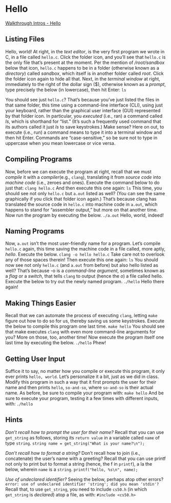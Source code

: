 # Hello
[Walkthrough Intros - Hello](https://youtu.be/DmE9lCvrxgU)

## Listing Files

Hello, world! At right, in the *text editor*, is the very first program we wrote in C, in a file called `hello.c`.
Click the folder icon, and you’ll see that `hello.c` is the only file that’s present at the moment. Per the mention of */root/sandbox* below that icon, `hello.c` happens to be in a folder (otherwise known as a *directory*) called *sandbox*, which itself is in another folder called *root*. Click the folder icon again to hide all that.
Next, in the *terminal window* at right, immediately to the right of the dollar sign ($), otherwise known as a *prompt*, type precisely the below (in lowercase), then hit Enter:
`ls`

You should see just `hello.c`? That’s because you’ve just listed the files in that same folder, this time using a command-line interface (CLI), using just your keyboard, rather than the graphical user interface (GUI) represented by that folder icon. In particular, you *executed* (i.e., ran) a command called *ls*, which is shorthand for “list.” (It’s such a frequently used command that its authors called it just *ls* to save keystrokes.) Make sense?
Here on out, to execute (i.e., run) a command means to type it into a terminal window and then hit Enter. Commands are “case-sensitive,” so be sure not to type in uppercase when you mean lowercase or vice versa.

## Compiling Programs

Now, before we can execute the program at right, recall that we must *compile* it with a *compiler*(e.g., `clang`), translating it from *source code* into *machine code* (i.e., zeroes and ones). Execute the command below to do just that:
`clang hello.c`
And then execute this one again:
`ls`
This time, you should see not only `hello.c` but `a.out` listed as well? (You can see the same graphically if you click that folder icon again.) That’s because clang has translated the source code in `hello.c` into machine code in `a.out`, which happens to stand for “assembler output,” but more on that another time.
Now run the program by executing the below.
`./a.out`
Hello, world, indeed!

## Naming Programs

Now, `a.out` isn’t the most user-friendly name for a program. Let’s compile `hello.c` again, this time saving the machine code in a file called, more aptly, *hello*. Execute the below.
`clang -o hello hello.c`
Take care not to overlook any of those spaces therein! Then execute this one again:
`ls`
You should now see not only `hello.c` (and `a.out` from before) but also hello listed as well? That’s because -o is a *command-line argument*, sometimes known as a *flag* or a *switch*, that tells `clang` to output (hence the *o*) a file called hello. Execute the below to try out the newly named program.
`./hello`
Hello there again!

## Making Things Easier

Recall that we can automate the process of executing `clang`, letting `make` figure out how to do so for us, thereby saving us some keystrokes. Execute the below to compile this program one last time.
`make hello`
You should see that make executes `clang` with even more command-line arguments for you? More on those, too, another time!
Now execute the program itself one last time by executing the below.
`./hello`
Phew!

## Getting User Input

Suffice it to say, no matter how you compile or execute this program, it only ever prints `hello, world`. Let’s personalize it a bit, just as we did in class.
Modify this program in such a way that it first prompts the user for their name and then prints `hello`, `so-and-so`, where `so-and-so` is their actual name.
As before, be sure to compile your program with:
`make hello`
And be sure to execute your program, testing it a few times with different inputs, with:
`./hello`

## Hints

*Don’t recall how to prompt the user for their name?*
Recall that you can use `get_string` as follows, storing its `return value` in a variable called `name` of type `string`.
`string name = get_string("What is your name?\n");`

*Don’t recall how to format a string?*
Don’t recall how to join (i.e., concatenate) the user’s name with a greeting? Recall that you can use printf not only to print but to format a string (hence, the f in `printf`), a la the below, wherein `name` is a `string`.
`printf("hello, %s\n", name);`

*Use of undeclared identifier?*
Seeing the below, perhaps atop other errors?
`error: use of undeclared identifier 'string'; did you mean 'stdin'?`
Recall that, to use `get_string`, you need to include `cs50.h` (in which `get_string` is *declared*) atop a file, as with:
`#include <cs50.h>`